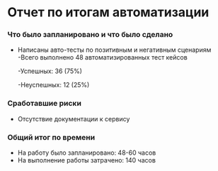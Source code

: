 # Отчет по итогам автоматизации

### Что было запланировано и что было сделано

- Написаны авто-тесты по позитивным и негативным сценариям
  -Всего выполнено 48 автоматизированных тест кейсов
  
  -Успешных: 36 (75%)
  
  -Неуспешных: 12 (25%)
  

### Сработавшие риски

- Отсутствие документации к сервису

### Общий итог по времени

- На работу было запланировано: 48-60 часов
- На выполнение работы затрачено: 140 часов
